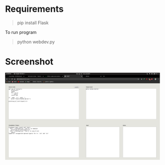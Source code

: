 # Requirements

> pip install Flask

To run program

> python webdev.py

# Screenshot

![alt text](https://raw.githubusercontent.com/manojpawarsj12/python-online-ide/master/snapchot.png)

